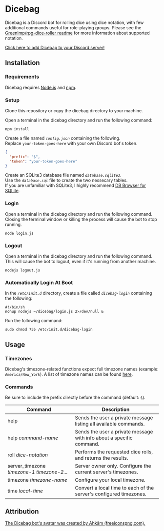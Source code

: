 # Dicebag

Dicebag is a Discord bot for rolling dice using dice notation, with few additional commands useful for role-playing groups.
Please see the [GreenImp/rpg-dice-roller readme][4] for more information about supported notation.

[Click here to add Dicebag to your Discord server!][5]

## Installation

### Requirements

Dicebag requires [Node.js][1] and [npm][2].

### Setup

Clone this repository or copy the dicebag directory to your machine.

Open a terminal in the dicebag directory and run the following command:
```shell
npm install
```
Create a file named *`config.json`* containing the following.  
Replace `your-token-goes-here` with your own Discord bot's token.
```json
{
  "prefix": "$",
  "token": "your-token-goes-here"
}
```
Create an SQLite3 database file named *`database.sqlite3`*.  
Use the *`database.sql`* file to create the two nessecary tables.  
If you are unfamiliar with SQLite3, I highly recommend [DB Browser for SQLite][3].

### Login

Open a terminal in the dicebag directory and run the following command.  
Closing the terminal window or killing the process will cause the bot to stop running.
```shell
node login.js
```

### Logout

Open a terminal in the dicebag directory and run the following command.  
This will cause the bot to logout, even if it's running from another machine.
```shell
nodejs logout.js
```

### Automatically Login At Boot

In the *`/etc/init.d`* directory, create a file called *`dicebag-login`* containing the following:
```shell
#!/bin/sh
nohup nodejs ~/dicebag/login.js 2>/dev/null &
```
Run the following command:
```shell
sudo chmod 755 /etc/init.d/dicebag-login
```

## Usage

### Timezones

Dicebag's timezone-related functions expect full timezone names (example: `America/New_York`). A list of timezone names can be found [here][7].

### Commands

Be sure to include the prefix directly before the command (default: `$`).

| Command                                    | Description                                                          |
| ------------------------------------------ | -------------------------------------------------------------------- |
| help                                       | Sends the user a private message listing all available commands.     |
| help *command-name*                        | Sends the user a private message with info about a specific command. |
| roll *dice-notation*                       | Performs the requested dice rolls, and returns the results.          |
| server_timezone *timezone-1 timezone-2...* | Server owner only. Configure the current server's timezones.         |
| timezone *timezone-name*                   | Configure your local timezone.                                       |
| time *local-time*                          | Convert a local time to each of the server's configured timezones.   |

## Attribution

[The Dicebag bot's avatar was created by Ahkâm (freeiconspng.com).][6]

[1]: https://nodejs.org/en/
[2]: https://www.npmjs.com/
[3]: http://sqlitebrowser.org/
[4]: https://github.com/GreenImp/rpg-dice-roller/blob/master/readme.md#supported-notation
[5]: https://discordapp.com/api/oauth2/authorize?client_id=425049940788641802&permissions=67584&scope=bot
[6]: https://www.freeiconspng.com/img/34413
[7]: https://en.wikipedia.org/wiki/List_of_tz_database_time_zones

